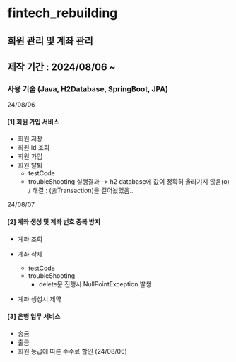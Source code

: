 # fintech_rebuilding
## 회원 관리 및 계좌 관리 

## 제작 기간 : 2024/08/06 ~
### 사용 기술 (Java, H2Database, SpringBoot, JPA)

24/08/06
#### [1] 회원 가입 서비스 
- 회원 저장
- 회원 id 조회
- 회원 가입
- 회원 탈퇴
  - testCode
  - troubleShooting
    실행결과 -> h2 database에 값이 정확히 올라기지 않음(o) / 해결 : (@Transaction)을 걸어놨었음..

24/08/07
#### [2] 계좌 생성 및 계좌 번호 중복 방지 
- 계좌 조회
- 계좌 삭제
  - testCode
  - troubleShooting
    - delete문 진행시 NullPointException 발생   
    
- 계좌 생성시 제약

#### [3] 은행 업무 서비스 
- 송금
- 출금
- 회원 등급에 따른 수수료 할인 (24/08/06)

